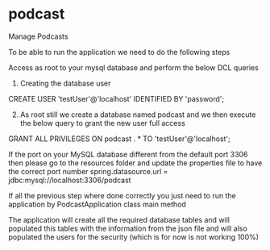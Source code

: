 # podcast
Manage Podcasts

To be able to run the application we need to do the following steps

Access as root to your mysql database and perform the below DCL queries

1) Creating the database user

CREATE USER 'testUser'@'localhost' IDENTIFIED BY 'password';

2) As root still we create a database named podcast and we then execute the below query to grant the new user full access

GRANT ALL PRIVILEGES ON podcast . * TO 'testUser'@'localhost';

If the port on your MySQL database different from the default port 3306 then please go to the resources folder and 
update the properties file to have the correct port number
spring.datasource.url = jdbc:mysql://localhost:3306/podcast

If all the previous step where done correctly you just need to run the application by PodcastApplication class main method

The application will create all the required database tables and will populated this tables with the information from the json file
and will also populated the users for the security (which is for now is not working 100%)



